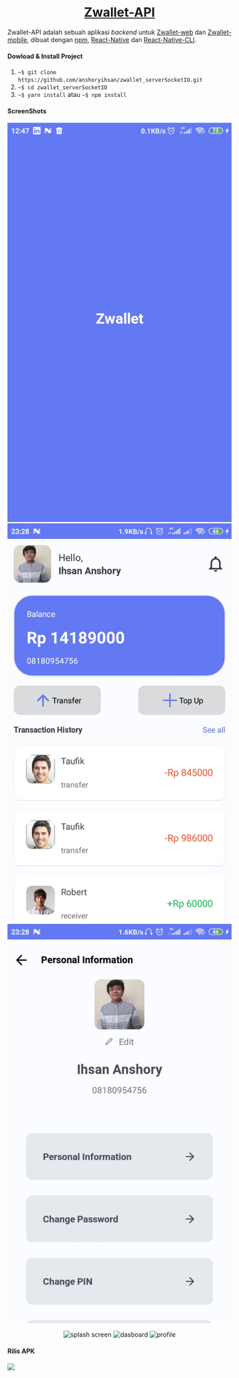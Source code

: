 <h1 align="center"><a href="#">Zwallet-API</a></h1>

Zwallet-API adalah sebuah aplikasi _backend_ untuk [Zwallet-web](https://github.com/anshoryihsan/zwallet-web.git) dan [Zwallet-mobile](https://github.com/anshoryihsan/react-native-wallet.git), dibuat dengan [npm](https://nodejs.org/en/download/), [React-Native](https://reactnative.dev/docs/getting-started) dan [React-Native-CLI](https://www.npmjs.com/package/react-native-cli).

#### Dowload & Install Project

1. `~$ git clone https://github.com/anshoryihsan/zwallet_serverSocketIO.git`
2. `~$ cd zwallet_serverSocketIO`
3. `~$ yarn install` atau `~$ npm install`

#### ScreenShots
![alt text](/src/assets/img/zwallet/zwallet-mobile-splash_screen.jpg?raw=true "splash screen")
![alt text](/src/assets/img/zwallet/zwallet-mobile-dashboard.jpg?raw=true "dasboard")
![alt text](/src/assets/img/zwallet/zwallet-mobile-profile.jpg?raw=true "profile")
<div align="center">
	<img width="250" src"https://github.com/anshoryihsan/react-native-wallet/blob/master/src/assets/img/zwallet/zwallet-mobile-splash_screen.jpg" alt="splash screen"/>
    <img width="250" src"https://github.com/anshoryihsan/react-native-wallet/blob/master/src/assets/img/zwallet/zwallet-mobile-dashboard.jpg" alt="dasboard"/>
    <img width="250" src"https://github.com/anshoryihsan/react-native-wallet/blob/master/src/assets/img/zwallet/zwallet-mobile-profile.jpg" alt="profile"/>
</div>

#### Rilis APK

<a href="https://drive.google.com/file/d/1P9qeVDO51N7HxQMm84b5df9vUa8Z3c1g/view?usp=sharing">
	<img src="https://img.shields.io/badge/Download%20on%20the-Google%20Drive-blue.svg?style=popout&logo=google-drive"/>
</a>
